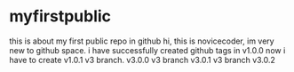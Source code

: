 # myfirstpublic
this is about my first public repo in github
hi, this is novicecoder, im very new to github space.
i have successfully created github tags in v1.0.0
now i have to create v1.0.1
v3 branch. v3.0.0
v3 branch v3.0.1
v3 branch v3.0.2
